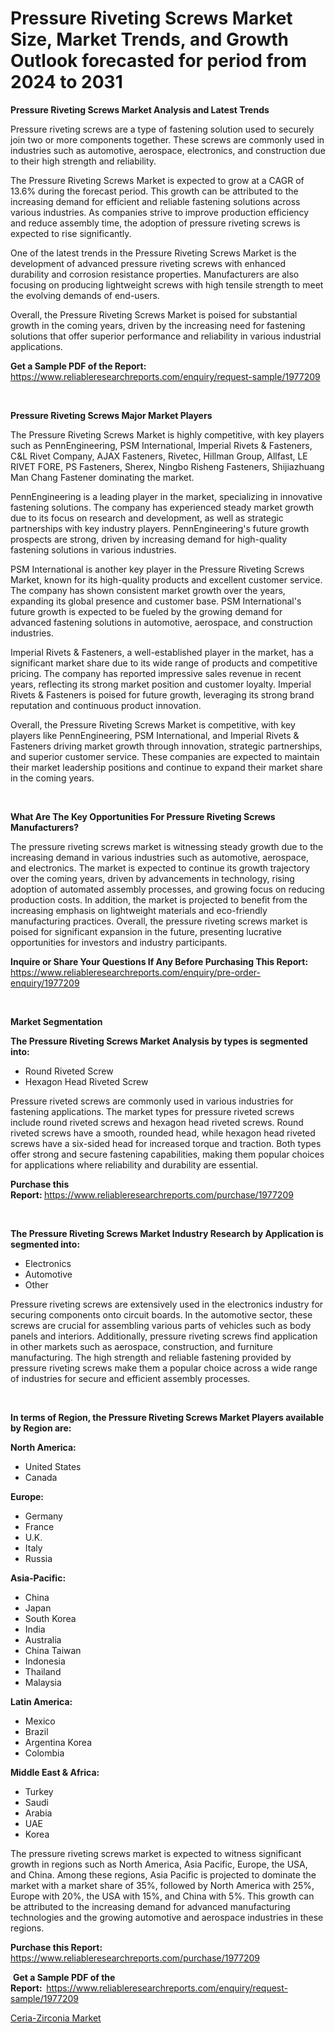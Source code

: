 <p><h1>Pressure Riveting Screws Market Size, Market Trends, and Growth Outlook forecasted for period from 2024 to 2031</h1></p><p><strong>Pressure Riveting Screws Market Analysis and Latest Trends</strong></p>
<p><p>Pressure riveting screws are a type of fastening solution used to securely join two or more components together. These screws are commonly used in industries such as automotive, aerospace, electronics, and construction due to their high strength and reliability.</p><p>The Pressure Riveting Screws Market is expected to grow at a CAGR of 13.6% during the forecast period. This growth can be attributed to the increasing demand for efficient and reliable fastening solutions across various industries. As companies strive to improve production efficiency and reduce assembly time, the adoption of pressure riveting screws is expected to rise significantly.</p><p>One of the latest trends in the Pressure Riveting Screws Market is the development of advanced pressure riveting screws with enhanced durability and corrosion resistance properties. Manufacturers are also focusing on producing lightweight screws with high tensile strength to meet the evolving demands of end-users.</p><p>Overall, the Pressure Riveting Screws Market is poised for substantial growth in the coming years, driven by the increasing need for fastening solutions that offer superior performance and reliability in various industrial applications.</p></p>
<p><strong>Get a Sample PDF of the Report:&nbsp;</strong> <a href="https://www.reliableresearchreports.com/enquiry/request-sample/1977209">https://www.reliableresearchreports.com/enquiry/request-sample/1977209</a></p>
<p>&nbsp;</p>
<p><strong>Pressure Riveting Screws Major Market Players</strong></p>
<p><p>The Pressure Riveting Screws Market is highly competitive, with key players such as PennEngineering, PSM International, Imperial Rivets & Fasteners, C&L Rivet Company, AJAX Fasteners, Rivetec, Hillman Group, Allfast, LE RIVET FORE, PS Fasteners, Sherex, Ningbo Risheng Fasteners, Shijiazhuang Man Chang Fastener dominating the market.</p><p>PennEngineering is a leading player in the market, specializing in innovative fastening solutions. The company has experienced steady market growth due to its focus on research and development, as well as strategic partnerships with key industry players. PennEngineering's future growth prospects are strong, driven by increasing demand for high-quality fastening solutions in various industries.</p><p>PSM International is another key player in the Pressure Riveting Screws Market, known for its high-quality products and excellent customer service. The company has shown consistent market growth over the years, expanding its global presence and customer base. PSM International's future growth is expected to be fueled by the growing demand for advanced fastening solutions in automotive, aerospace, and construction industries.</p><p>Imperial Rivets & Fasteners, a well-established player in the market, has a significant market share due to its wide range of products and competitive pricing. The company has reported impressive sales revenue in recent years, reflecting its strong market position and customer loyalty. Imperial Rivets & Fasteners is poised for future growth, leveraging its strong brand reputation and continuous product innovation.</p><p>Overall, the Pressure Riveting Screws Market is competitive, with key players like PennEngineering, PSM International, and Imperial Rivets & Fasteners driving market growth through innovation, strategic partnerships, and superior customer service. These companies are expected to maintain their market leadership positions and continue to expand their market share in the coming years.</p></p>
<p>&nbsp;</p>
<p><strong>What Are The Key Opportunities For Pressure Riveting Screws Manufacturers?</strong></p>
<p><p>The pressure riveting screws market is witnessing steady growth due to the increasing demand in various industries such as automotive, aerospace, and electronics. The market is expected to continue its growth trajectory over the coming years, driven by advancements in technology, rising adoption of automated assembly processes, and growing focus on reducing production costs. In addition, the market is projected to benefit from the increasing emphasis on lightweight materials and eco-friendly manufacturing practices. Overall, the pressure riveting screws market is poised for significant expansion in the future, presenting lucrative opportunities for investors and industry participants.</p></p>
<p><strong>Inquire or Share Your Questions If Any Before Purchasing This Report:</strong> <a href="https://www.reliableresearchreports.com/enquiry/pre-order-enquiry/1977209">https://www.reliableresearchreports.com/enquiry/pre-order-enquiry/1977209</a></p>
<p>&nbsp;</p>
<p><strong>Market Segmentation</strong></p>
<p><strong>The Pressure Riveting Screws Market Analysis by types is segmented into:</strong></p>
<p><ul><li>Round Riveted Screw</li><li>Hexagon Head Riveted Screw</li></ul></p>
<p><p>Pressure riveted screws are commonly used in various industries for fastening applications. The market types for pressure riveted screws include round riveted screws and hexagon head riveted screws. Round riveted screws have a smooth, rounded head, while hexagon head riveted screws have a six-sided head for increased torque and traction. Both types offer strong and secure fastening capabilities, making them popular choices for applications where reliability and durability are essential.</p></p>
<p><strong>Purchase this Report:&nbsp;</strong><a href="https://www.reliableresearchreports.com/purchase/1977209">https://www.reliableresearchreports.com/purchase/1977209</a></p>
<p>&nbsp;</p>
<p><strong>The Pressure Riveting Screws Market Industry Research by Application is segmented into:</strong></p>
<p><ul><li>Electronics</li><li>Automotive</li><li>Other</li></ul></p>
<p><p>Pressure riveting screws are extensively used in the electronics industry for securing components onto circuit boards. In the automotive sector, these screws are crucial for assembling various parts of vehicles such as body panels and interiors. Additionally, pressure riveting screws find application in other markets such as aerospace, construction, and furniture manufacturing. The high strength and reliable fastening provided by pressure riveting screws make them a popular choice across a wide range of industries for secure and efficient assembly processes.</p></p>
<p>&nbsp;</p>
<p><strong>In terms of Region, the Pressure Riveting Screws Market Players available by Region are:</strong></p>
<p>
    <p> <strong> North America: </strong>
        <ul>
            <li>United States</li>
            <li>Canada</li>
        </ul>
        </p> 
    <p> <strong> Europe: </strong>
        <ul>
            <li>Germany</li>
            <li>France</li>
            <li>U.K.</li>
            <li>Italy</li>
            <li>Russia</li>
        </ul>
        </p> 
    <p> <strong> Asia-Pacific: </strong>
        <ul>
            <li>China</li>
            <li>Japan</li>
            <li>South Korea</li>
            <li>India</li>
            <li>Australia</li>
            <li>China Taiwan</li>
            <li>Indonesia</li>
            <li>Thailand</li>
            <li>Malaysia</li>
        </ul>
        </p> 
    <p> <strong> Latin America: </strong>
        <ul>
            <li>Mexico</li>
            <li>Brazil</li>
            <li>Argentina Korea</li>
            <li>Colombia</li>
        </ul>
        </p> 
    <p> <strong> Middle East & Africa: </strong>
        <ul>
            <li>Turkey</li>
            <li>Saudi</li>
            <li>Arabia</li>
            <li>UAE</li>
            <li>Korea</li>
        </ul>
    </p>
    </p>
<p><p>The pressure riveting screws market is expected to witness significant growth in regions such as North America, Asia Pacific, Europe, the USA, and China. Among these regions, Asia Pacific is projected to dominate the market with a market share of 35%, followed by North America with 25%, Europe with 20%, the USA with 15%, and China with 5%. This growth can be attributed to the increasing demand for advanced manufacturing technologies and the growing automotive and aerospace industries in these regions.</p></p>
<p><strong>Purchase this Report: </strong><a href="https://www.reliableresearchreports.com/purchase/1977209">https://www.reliableresearchreports.com/purchase/1977209</a></p>
<p>&nbsp;<strong>Get a Sample PDF of the Report:&nbsp;&nbsp;</strong><a href="https://www.reliableresearchreports.com/enquiry/request-sample/1977209">https://www.reliableresearchreports.com/enquiry/request-sample/1977209</a></p>
<p><strong></strong></p>
<p><p><a href="https://summer-dogwood-3e9.notion.site/Ceria-Zirconia-Market-Size-Share-Trends-Analysis-Report-By-Material-By-Type-By-End-user-By-Reg-56af7c13f73145dba344e41805f4bdcb">Ceria-Zirconia Market</a></p></p>
